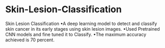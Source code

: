 # Skin-Lesion-Classification
Skin Lesion Classification
•A deep learning model to detect and classify skin cancer in its early stages using skin lesion images.
•Used Pretrained CNN models and fine tuned it to Classify.
•The maximum accuracy achieved is 70 percent.

